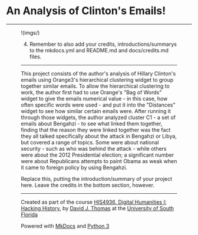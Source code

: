 # An Analysis of Clinton's Emails!

---

<figure>

!(imgs/)

<figcaption>



4. Remember to also add your credits, introductions/summarys to the mkdocs.yml and README.md and docs/credits.md files.

---

This project consists of the author's analysis of Hillary Clinton's emails using Orange3's hierarchical clustering widget to group together similar emails. To allow the hierarchical clustering to work, the author first had to use Orange's "Bag of Words" widget to give the emails numerical value - in this case, how often specific words were used - and put it into the "Distances" widget to see how similar certain emails were. After running it through those widgets, the author analyzed cluster C1 - a set of emails about Bengahzi - to see what linked them together, finding that the reason they were linked together was the fact they all talked specifically about the attack in Bengahzi or Libya, but covered a range of topics. Some were about national security - such as who was behind the attack - while others were about the 2012 Presidential election; a significant number were about Republicans attempts to paint Obama as weak when it came to foreign policy by using Bengahzi.  

Replace this, putting the introduction/summary of your project here. Leave the credits in the bottom section, however.

---

Created as part of the course [HIS4936, Digital Humanities I: Hacking History](https://hacking-history.readthedocs.io), by [David J. Thomas](https://github.com/thePortus) at the [University of South Florida](https://www.usf.edu)

Powered with [MkDocs](https://mkdocs.org) and [Python 3](https://python.org)
